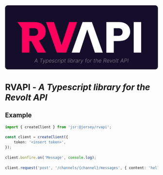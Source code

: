 ![RVAPI](https://raw.githubusercontent.com/williamhorning/rvapi/main/assets/logo.svg)

# RVAPI - _A Typescript library for the Revolt API_

## Example

```ts
import { createClient } from 'jsr:@jersey/rvapi';

const client = createClient({
	token: '<insert token>',
});

client.bonfire.on('Message', console.log);

client.request('post', '/channels/{channel}/messages', { content: 'hello' });
```
